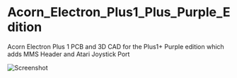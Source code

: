 # Acorn_Electron_Plus1_Plus_Purple_Edition
Acorn Electron Plus 1 PCB and 3D CAD for the Plus1+ Purple edition which adds MMS Header and Atari Joystick Port

![Screenshot](Images/Plus1_Remake.jpg)
